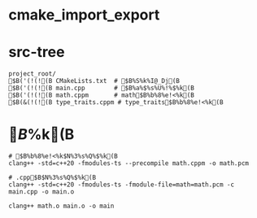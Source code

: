 # cmake_import_export

# src-tree
    project_root/
    $B('(!(!(B CMakeLists.txt  # $B%S%k%I@_Dj(B
    $B('(!(!(B main.cpp        # $B%a%$%s%U%!%$%k(B
    $B('(!(!(B math.cppm       # math$B%b%8%e!<%k(B
    $B(&(!(!(B type_traits.cppm # type_traits$B%b%8%e!<%k(B


# $B%3%s%Q%$%k(B
    # $B%b%8%e!<%k$N%3%s%Q%$%k(B
    clang++ -std=c++20 -fmodules-ts --precompile math.cppm -o math.pcm

    # .cpp$B$N%3%s%Q%$%k(B
    clang++ -std=c++20 -fmodules-ts -fmodule-file=math=math.pcm -c main.cpp -o main.o

    clang++ math.o main.o -o main
